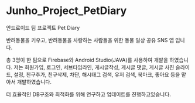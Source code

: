 # Junho_Project_PetDiary

안드로이드 팀 프로젝트 Pet Diary

반려동물을 키우고, 반려동물을 사랑하는 사람들을 위한 동물 일상 공유 SNS 앱 입니다.

총 3명이 한 팀으로 Firebase와 Android Studio(JAVA)를 사용하여 개발을 하였습니다.
저는 회원가입, 로그인, 서브타임라인, 게시글작성, 게시글 댓글, 게시글 사진 슬라이드, 설정, 친구추가, 친구삭제, 차단, 해시태그 검색, 유저 검색, 북마크, 좋아요 등을 맡아서 개발하였습니다.

더 효율적인 DB구조와 최적화를 위해 연구하고 업데이트를 진행하고있습니다.
